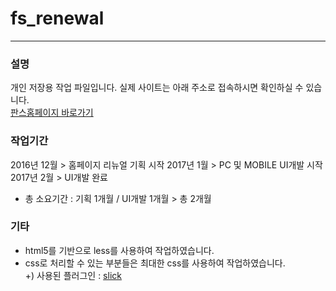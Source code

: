 # fs_renewal #
---
### 설명 ###
개인 저장용 작업 파일입니다.
실제 사이트는 아래 주소로 접속하시면 확인하실 수 있습니다.<br>
[판스홈페이지 바로가기](fs.sports.news.naver.com)

### 작업기간 ###

2016년 12월 > 홈페이지 리뉴얼 기획 시작
2017년 1월 > PC 및 MOBILE UI개발 시작
2017년 2월 > UI개발 완료
- 총 소요기간 : 기획 1개월 / UI개발 1개월 > 총 2개월

### 기타 ###

- html5를 기반으로 less를 사용하여 작업하였습니다.
- css로 처리할 수 있는 부분들은 최대한 css를 사용하여 작업하였습니다.<br>
+) 사용된 플러그인 : [slick](http://kenwheeler.github.io/slick/)
